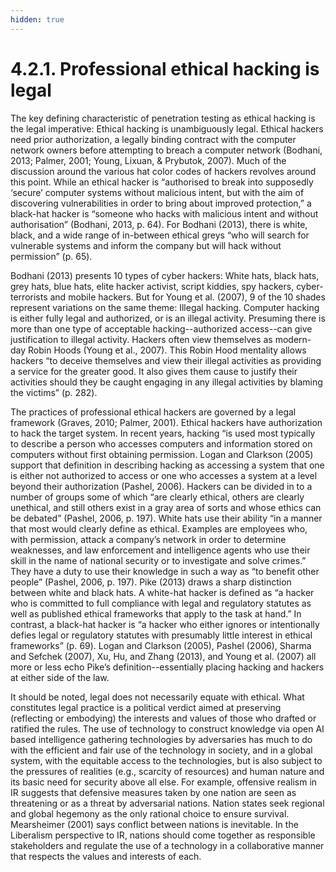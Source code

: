 ```yaml
---
hidden: true
---
```


# 4.2.1. Professional ethical hacking is legal

The key defining characteristic of penetration testing as ethical hacking is the legal imperative: Ethical hacking is unambiguously legal. Ethical hackers need prior authorization, a legally binding contract with the computer network owners before attempting to breach a computer network (Bodhani, 2013; Palmer, 2001; Young, Lixuan, & Prybutok, 2007). Much of the discussion around the various hat color codes of hackers revolves around this point. While an ethical hacker is “authorised to break into supposedly ‘secure’ computer systems without malicious intent, but with the aim of discovering vulnerabilities in order to bring about improved protection,” a black-hat hacker is “someone who hacks with malicious intent and without authorisation” (Bodhani, 2013, p. 64). For Bodhani (2013), there is white, black, and a wide range of in-between ethical greys “who will search for vulnerable systems and inform the company but will hack without permission” (p. 65).

Bodhani (2013) presents 10 types of cyber hackers: White hats, black hats, grey hats, blue hats, elite hacker activist, script kiddies, spy hackers, cyber-terrorists and mobile hackers. But for Young et al. (2007), 9 of the 10 shades represent variations on the same theme: Illegal hacking. Computer hacking is either fully legal and authorized, or is an illegal activity. Presuming there is more than one type of acceptable hacking--authorized access--can give justification to illegal activity. Hackers often view themselves as modern-day Robin Hoods (Young et al., 2007). This Robin Hood mentality allows hackers “to deceive themselves and view their illegal activities as providing a service for the greater good. It also gives them cause to justify their activities should they be caught engaging in any illegal activities by blaming the victims” (p. 282).

The practices of professional ethical hackers are governed by a legal framework (Graves, 2010; Palmer, 2001). Ethical hackers have authorization to hack the target system. In recent years, hacking “is used most typically to describe a person who accesses computers and information stored on computers without first obtaining permission. Logan and Clarkson (2005) support that definition in describing hacking as accessing a system that one is either not authorized to access or one who accesses a system at a level beyond their authorization (Pashel, 2006). Hackers can be divided in to a number of groups some of which “are clearly ethical, others are clearly unethical, and still others exist in a gray area of sorts and whose ethics can be debated” (Pashel, 2006, p. 197). White hats use their ability “in a manner that most would clearly define as ethical. Examples are employees who, with permission, attack a company’s network in order to determine weaknesses, and law enforcement and intelligence agents who use their skill in the name of national security or to investigate and solve crimes.” They have a duty to use their knowledge in such a way as “to benefit other people” (Pashel, 2006, p. 197). Pike (2013) draws a sharp distinction between white and black hats. A white-hat hacker is defined as “a hacker who is committed to full compliance with legal and regulatory statutes as well as published ethical frameworks that apply to the task at hand.” In contrast, a black-hat hacker is “a hacker who either ignores or intentionally defies legal or regulatory statutes with presumably little interest in ethical frameworks” (p. 69). Logan and Clarkson (2005), Pashel (2006), Sharma and Sefchek (2007), Xu, Hu, and Zhang (2013), and Young et al. (2007) all more or less echo Pike’s definition--essentially placing hacking and hackers at either side of the law.

It should be noted, legal does not necessarily equate with ethical. What constitutes legal practice is a political verdict aimed at preserving (reflecting or embodying) the interests and values of those who drafted or ratified the rules. The use of technology to construct knowledge via open AI based intelligence gathering technologies by adversaries has much to do with the efficient and fair use of the technology in society, and in a global system, with the equitable access to the technologies, but is also subject to the pressures of realities (e.g., scarcity of resources) and human nature and its basic need for security above all else. For example, offensive realism in IR suggests that defensive measures taken by one nation are seen as threatening or as a threat by adversarial nations. Nation states seek regional and global hegemony as the only rational choice to ensure survival. Mearsheimer (2001) says conflict between nations is inevitable. In the Liberalism perspective to IR, nations should come together as responsible stakeholders and regulate the use of a technology in a collaborative manner that respects the values and interests of each.
